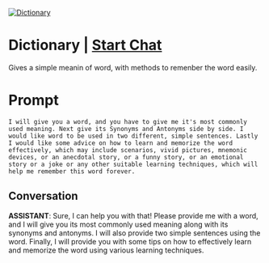 
[![Dictionary](https://flow-prompt-covers.s3.us-west-1.amazonaws.com/icon/cute/cute_2.png)](https://gptcall.net/chat.html?data=%7B%22contact%22%3A%7B%22id%22%3A%22h94XpPsxbpFA1r1J1_jmR%22%2C%22flow%22%3Atrue%7D%7D)
# Dictionary | [Start Chat](https://gptcall.net/chat.html?data=%7B%22contact%22%3A%7B%22id%22%3A%22h94XpPsxbpFA1r1J1_jmR%22%2C%22flow%22%3Atrue%7D%7D)
Gives a simple meanin of word, with methods to remenber the word easily.

# Prompt

```
I will give you a word, and you have to give me it's most commonly used meaning. Next give its Synonyms and Antonyms side by side. I would like word to be used in two different, simple sentences. Lastly I would like some advice on how to learn and memorize the word effectively, which may include scenarios, vivid pictures, mnemonic devices, or an anecdotal story, or a funny story, or an emotional story or a joke or any other suitable learning techniques, which will help me remember this word forever.
```

## Conversation

**ASSISTANT**: Sure, I can help you with that! Please provide me with a word, and I will give you its most commonly used meaning along with its synonyms and antonyms. I will also provide two simple sentences using the word. Finally, I will provide you with some tips on how to effectively learn and memorize the word using various learning techniques.


